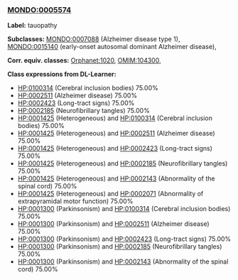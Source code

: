 
### [MONDO:0005574](http://purl.obolibrary.org/obo/MONDO_0005574)
**Label:** tauopathy

**Subclasses:** [MONDO:0007088](http://purl.obolibrary.org/obo/MONDO_0007088) (Alzheimer disease type 1), [MONDO:0015140](http://purl.obolibrary.org/obo/MONDO_0015140) (early-onset autosomal dominant Alzheimer disease), 

**Corr. equiv. classes:** [Orphanet:1020](http://www.orpha.net/ORDO/Orphanet_1020), [OMIM:104300](http://purl.obolibrary.org/obo/OMIM_104300), 

**Class expressions from DL-Learner:**

- [HP:0100314](http://purl.obolibrary.org/obo/HP_0100314) (Cerebral inclusion bodies) 75.00%
- [HP:0002511](http://purl.obolibrary.org/obo/HP_0002511) (Alzheimer disease) 75.00%
- [HP:0002423](http://purl.obolibrary.org/obo/HP_0002423) (Long-tract signs) 75.00%
- [HP:0002185](http://purl.obolibrary.org/obo/HP_0002185) (Neurofibrillary tangles) 75.00%
- [HP:0001425](http://purl.obolibrary.org/obo/HP_0001425) (Heterogeneous) and [HP:0100314](http://purl.obolibrary.org/obo/HP_0100314) (Cerebral inclusion bodies) 75.00%
- [HP:0001425](http://purl.obolibrary.org/obo/HP_0001425) (Heterogeneous) and [HP:0002511](http://purl.obolibrary.org/obo/HP_0002511) (Alzheimer disease) 75.00%
- [HP:0001425](http://purl.obolibrary.org/obo/HP_0001425) (Heterogeneous) and [HP:0002423](http://purl.obolibrary.org/obo/HP_0002423) (Long-tract signs) 75.00%
- [HP:0001425](http://purl.obolibrary.org/obo/HP_0001425) (Heterogeneous) and [HP:0002185](http://purl.obolibrary.org/obo/HP_0002185) (Neurofibrillary tangles) 75.00%
- [HP:0001425](http://purl.obolibrary.org/obo/HP_0001425) (Heterogeneous) and [HP:0002143](http://purl.obolibrary.org/obo/HP_0002143) (Abnormality of the spinal cord) 75.00%
- [HP:0001425](http://purl.obolibrary.org/obo/HP_0001425) (Heterogeneous) and [HP:0002071](http://purl.obolibrary.org/obo/HP_0002071) (Abnormality of extrapyramidal motor function) 75.00%
- [HP:0001300](http://purl.obolibrary.org/obo/HP_0001300) (Parkinsonism) and [HP:0100314](http://purl.obolibrary.org/obo/HP_0100314) (Cerebral inclusion bodies) 75.00%
- [HP:0001300](http://purl.obolibrary.org/obo/HP_0001300) (Parkinsonism) and [HP:0002511](http://purl.obolibrary.org/obo/HP_0002511) (Alzheimer disease) 75.00%
- [HP:0001300](http://purl.obolibrary.org/obo/HP_0001300) (Parkinsonism) and [HP:0002423](http://purl.obolibrary.org/obo/HP_0002423) (Long-tract signs) 75.00%
- [HP:0001300](http://purl.obolibrary.org/obo/HP_0001300) (Parkinsonism) and [HP:0002185](http://purl.obolibrary.org/obo/HP_0002185) (Neurofibrillary tangles) 75.00%
- [HP:0001300](http://purl.obolibrary.org/obo/HP_0001300) (Parkinsonism) and [HP:0002143](http://purl.obolibrary.org/obo/HP_0002143) (Abnormality of the spinal cord) 75.00%


